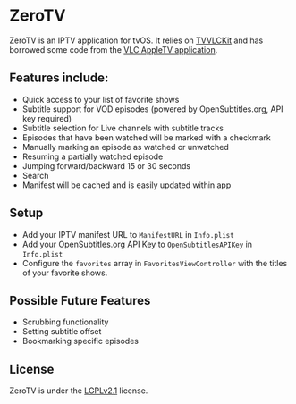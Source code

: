 # ZeroTV

ZeroTV is an IPTV application for tvOS. It relies on [TVVLCKit](https://code.videolan.org/videolan/VLCKit) and has borrowed some code from the [VLC AppleTV application](https://www.videolan.org/vlc/download-appletv.html).

## Features include:

* Quick access to your list of favorite shows
* Subtitle support for VOD episodes (powered by OpenSubtitles.org, API key required)
* Subtitle selection for Live channels with subtitle tracks
* Episodes that have been watched will be marked with a checkmark
* Manually marking an episode as watched or unwatched
* Resuming a partially watched episode
* Jumping forward/backward 15 or 30 seconds
* Search
* Manifest will be cached and is easily updated within app

## Setup

* Add your IPTV manifest URL to `ManifestURL` in `Info.plist`
* Add your OpenSubtitles.org API Key to `OpenSubtitlesAPIKey` in `Info.plist`
* Configure the `favorites` array in `FavoritesViewController` with the titles of your favorite shows.

## Possible Future Features

* Scrubbing functionality
* Setting subtitle offset
* Bookmarking specific episodes

## License

ZeroTV is under the [LGPLv2.1](https://opensource.org/licenses/LGPL-2.1) license.
